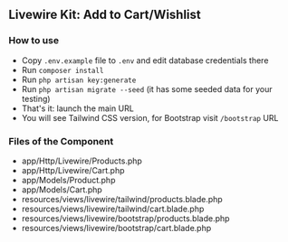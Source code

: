 ## Livewire Kit: Add to Cart/Wishlist

### How to use

- Copy `.env.example` file to `.env` and edit database credentials there
- Run `composer install`
- Run `php artisan key:generate`
- Run `php artisan migrate --seed` (it has some seeded data for your testing)
- That's it: launch the main URL
- You will see Tailwind CSS version, for Bootstrap visit `/bootstrap` URL


### Files of the Component

- app/Http/Livewire/Products.php
- app/Http/Livewire/Cart.php
- app/Models/Product.php
- app/Models/Cart.php
- resources/views/livewire/tailwind/products.blade.php
- resources/views/livewire/tailwind/cart.blade.php
- resources/views/livewire/bootstrap/products.blade.php
- resources/views/livewire/bootstrap/cart.blade.php
